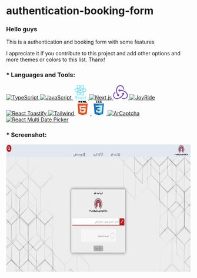 # authentication-booking-form
<h3>Hello guys</h3>
<p>This is a authentication and booking form with some features</p>
<p>I appreciate it if you contribute to this project and add other options and more themes or colors to this list. Thanx!</p>

### * Languages and Tools:
<p align="left">
  <a href="https://www.typescriptlang.org/" target="_blank" title="TypeScript">
    <img src="https://www.vectorlogo.zone/logos/typescriptlang/typescriptlang-icon.svg" alt="TypeScript" width="40" height="40"/>
  </a>

  <a href="https://developer.mozilla.org/en-US/docs/Web/JavaScript" target="_blank" title="JavaScript">
    <img src="https://upload.wikimedia.org/wikipedia/commons/thumb/6/6a/JavaScript-logo.png/800px-JavaScript-logo.png" alt="JavaScript" width="40" height="40"/>
  </a>
  
  <a href="https://react.dev/" target="_blank" title="React Library">
    <img src="https://raw.githubusercontent.com/devicons/devicon/master/icons/react/react-original-wordmark.svg" alt="React Library" width="40" height="40"/>
  </a>
  
  <a href="https://nextjs.org/" target="_blank" title="Next.js">
    <img src="https://nextjs.org/static/favicon/apple-touch-icon.png" alt="Next.js" width="40" height="40"/>
  </a>
  
  <a href="https://redux.js.org" target="_blank" title="Redux">
	<img src="https://raw.githubusercontent.com/devicons/devicon/master/icons/redux/redux-original.svg" alt="Redux" width="40" height="40"/>
  </a>

  <a href="https://docs.react-joyride.com/" target="_blank" title="JoyRide">
    <img src="https://www.gitbook.com/cdn-cgi/image/width=40,dpr=2,height=40,fit=contain,format=auto/https%3A%2F%2F638355024-files.gitbook.io%2F~%2Ffiles%2Fv0%2Fb%2Fgitbook-legacy-files%2Fo%2Fspaces%252F-LA8pJSK2BG0cELw_4SK%252Favatar.png%3Fgeneration%3D1546268556678141%26alt%3Dmedia" alt="JoyRide" width="40" height="40"/>
  </a>

  <a href="https://fkhadra.github.io/react-toastify/introduction/" target="_blank" title="React Toastify">
    <img src="https://fkhadra.github.io/react-toastify/img/favicon.ico" alt="React Toastify" width="40" height="40"/>
  </a>
  
  <a href="https://tailwindcss.com/" target="_blank" title="Tailwind">
	<img src="https://www.vectorlogo.zone/logos/tailwindcss/tailwindcss-icon.svg" alt="Tailwind" width="40" height="40"/>
  </a> 
 
  <a href="https://www.w3schools.com/html/" target="_blank" title="HTML5">
    <img src="https://raw.githubusercontent.com/devicons/devicon/master/icons/html5/html5-original-wordmark.svg" alt="HTML5" width="40" height="40"/>
  </a>
  
  <a href="https://www.w3schools.com/css/" target="_blank" title="CSS3">
    <img src="https://raw.githubusercontent.com/devicons/devicon/master/icons/css3/css3-original-wordmark.svg" alt="CSS3" width="40" height="40"/>
  </a>
  
  <a href="https://arcaptcha.co/fa/" target="_blank" title="ArCaptcha">
    <img src="https://dashboard.arcaptcha.co/_nuxt/023053fecdcdf20e40bdc993c754d487.svg" alt="ArCaptcha" width="60" height="40"/>
  </a>
  
  <a href="https://shahabyazdi.github.io/react-multi-date-picker/" target="_blank" title="React Multi Date Picker">
    <img src="https://shahabyazdi.github.io/react-multi-date-picker/favicon-32x32.png?v=53aa06cf17e4239d0dba6ffd09854e02" alt="React Multi Date Picker" width="40" height="40"/>
  </a>
</p>

### * Screenshot:
<img src="sample.png" alt="Project sample screenshot" width="800" height="350">
